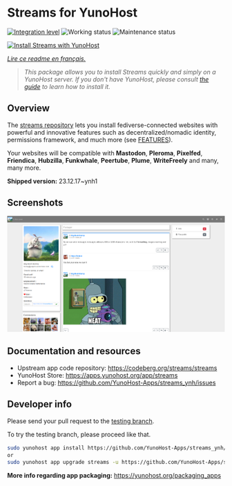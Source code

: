 <!--
N.B.: This README was automatically generated by https://github.com/YunoHost/apps/tree/master/tools/README-generator
It shall NOT be edited by hand.
-->

# Streams for YunoHost

[![Integration level](https://dash.yunohost.org/integration/streams.svg)](https://dash.yunohost.org/appci/app/streams) ![Working status](https://ci-apps.yunohost.org/ci/badges/streams.status.svg) ![Maintenance status](https://ci-apps.yunohost.org/ci/badges/streams.maintain.svg)

[![Install Streams with YunoHost](https://install-app.yunohost.org/install-with-yunohost.svg)](https://install-app.yunohost.org/?app=streams)

*[Lire ce readme en français.](./README_fr.md)*

> *This package allows you to install Streams quickly and simply on a YunoHost server.
If you don't have YunoHost, please consult [the guide](https://yunohost.org/#/install) to learn how to install it.*

## Overview

The [streams repository](https://codeberg.org/streams/streams/) lets you install fediverse-connected websites with powerful and innovative features such as decentralized/nomadic identity, permissions framework, and much more (see [FEATURES](doc/FEATURES.md)).

Your websites will be compatible with **Mastodon**, **Pleroma**, **Pixelfed**, **Friendica**, **Hubzilla**, **Funkwhale**, **Peertube**, **Plume**, **WriteFreely** and many, many more.


**Shipped version:** 23.12.17~ynh1

## Screenshots

![Screenshot of Streams](./doc/screenshots/example.png)

## Documentation and resources

* Upstream app code repository: <https://codeberg.org/streams/streams>
* YunoHost Store: <https://apps.yunohost.org/app/streams>
* Report a bug: <https://github.com/YunoHost-Apps/streams_ynh/issues>

## Developer info

Please send your pull request to the [testing branch](https://github.com/YunoHost-Apps/streams_ynh/tree/testing).

To try the testing branch, please proceed like that.

``` bash
sudo yunohost app install https://github.com/YunoHost-Apps/streams_ynh/tree/testing --debug
or
sudo yunohost app upgrade streams -u https://github.com/YunoHost-Apps/streams_ynh/tree/testing --debug
```

**More info regarding app packaging:** <https://yunohost.org/packaging_apps>
